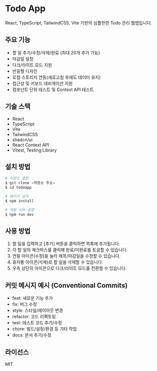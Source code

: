 # Todo App

React, TypeScript, TailwindCSS, Vite 기반의 심플한한 Todo 관리 웹앱입니다.

## 주요 기능
- 할 일 추가/수정/삭제/완료 (최대 20개 추가 가능)
- 마감일 설정
- 다크/라이트 모드 지원
- 반응형 디자인
- 로컬 스토리지 연동(새로고침 후에도 데이터 유지)
- 접근성 및 키보드 네비게이션 지원
- 컴포넌트 단위 테스트 및 Context API 테스트

## 기술 스택
- React
- TypeScript
- Vite
- TailwindCSS
- shadcn/ui
- React Context API
- Vitest, Testing Library

## 설치 방법
```bash
# 저장소 클론
$ git clone <저장소 주소>
$ cd todoapp

# 패키지 설치
$ npm install

# 개발 서버 실행
$ npm run dev
```

## 사용 방법
1. 할 일을 입력하고 [추가] 버튼을 클릭하면 목록에 추가됩니다.
2. 각 할 일의 체크박스를 클릭해 완료/미완료를 토글할 수 있습니다.
3. 연필 아이콘(수정)을 눌러 제목/마감일을 수정할 수 있습니다.
4. 휴지통 아이콘(삭제)로 할 일을 삭제할 수 있습니다.
5. 우측 상단의 아이콘으로 다크/라이트 모드를 전환할 수 있습니다.

## 커밋 메시지 예시 (Conventional Commits)
- feat: 새로운 기능 추가
- fix: 버그 수정
- style: 스타일/레이아웃 변경
- refactor: 코드 리팩토링
- test: 테스트 코드 추가/수정
- chore: 빌드/설정/환경 등 기타 작업
- docs: 문서 추가/수정

## 라이선스
MIT

